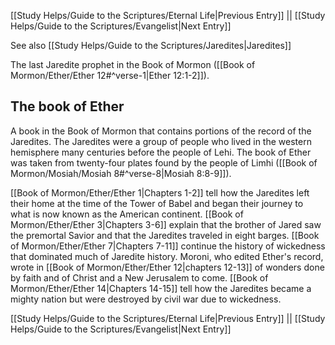 [[Study Helps/Guide to the Scriptures/Eternal Life|Previous Entry]]  ||  [[Study Helps/Guide to the Scriptures/Evangelist|Next Entry]]

 See also [[Study Helps/Guide to the Scriptures/Jaredites|Jaredites]]

 The last Jaredite prophet in the Book of Mormon ([[Book of Mormon/Ether/Ether 12#^verse-1|Ether 12:1-2]]).

## The book of Ether

 A book in the Book of Mormon that contains portions of the record of the Jaredites. The Jaredites were a group of people who lived in the western hemisphere many centuries before the people of Lehi. The book of Ether was taken from twenty-four plates found by the people of Limhi ([[Book of Mormon/Mosiah/Mosiah 8#^verse-8|Mosiah 8:8-9]]).

 [[Book of Mormon/Ether/Ether 1|Chapters 1-2]] tell how the Jaredites left their home at the time of the Tower of Babel and began their journey to what is now known as the American continent. [[Book of Mormon/Ether/Ether 3|Chapters 3-6]] explain that the brother of Jared saw the premortal Savior and that the Jaredites traveled in eight barges. [[Book of Mormon/Ether/Ether 7|Chapters 7-11]] continue the history of wickedness that dominated much of Jaredite history. Moroni, who edited Ether's record, wrote in [[Book of Mormon/Ether/Ether 12|chapters 12-13]] of wonders done by faith and of Christ and a New Jerusalem to come. [[Book of Mormon/Ether/Ether 14|Chapters 14-15]] tell how the Jaredites became a mighty nation but were destroyed by civil war due to wickedness.

[[Study Helps/Guide to the Scriptures/Eternal Life|Previous Entry]]  ||  [[Study Helps/Guide to the Scriptures/Evangelist|Next Entry]]